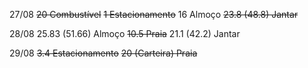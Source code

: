 27/08
~~20 Combustível~~
~~1 Estacionamento~~
16 Almoço
~~23.8 (48.8) Jantar~~

28/08
25.83 (51.66) Almoço
~~10.5 Praia~~
21.1 (42.2) Jantar

29/08
~~3.4 Estacionamento~~
~~20 (Carteira) Praia~~

